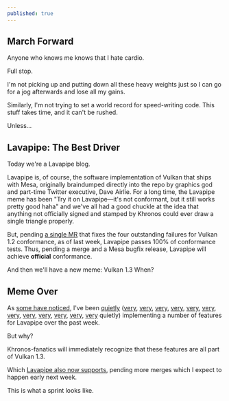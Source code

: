```yaml
---
published: true
---
```

## March Forward

Anyone who knows me knows that I hate cardio.

Full stop.

I'm not picking up and putting down all these heavy weights just so I can go for a jog afterwards and lose all my gains.

Similarly, I'm not trying to set a world record for speed-writing code. This stuff takes time, and it can't be rushed.

Unless...

## Lavapipe: The Best Driver
Today we're a Lavapipe blog.

Lavapipe is, of course, the software implementation of Vulkan that ships with Mesa, originally braindumped directly into the repo by graphics god and part-time Twitter executive, Dave Airlie. For a long time, the Lavapipe meme has been "Try it on Lavapipe—it's not conformant, but it still works pretty good haha" and we've all had a good chuckle at the idea that anything not officially signed and stamped by Khronos could ever draw a single triangle properly.

But, pending [a single MR](https://gitlab.freedesktop.org/mesa/mesa/-/merge_requests/15335) that fixes the four outstanding failures for Vulkan 1.2 conformance, as of last week, Lavapipe passes 100% of conformance tests. Thus, pending a merge and a Mesa bugfix release, Lavapipe will achieve **official** conformance.

And then we'll have a new meme: Vulkan 1.3 When?

## Meme Over
As [some have noticed](https://www.phoronix.com/scan.php?page=news_item&px=Lavapipe-March-2022-Extensions), I've been [quietly](https://gitlab.freedesktop.org/mesa/mesa/-/issues/6147) ([very](https://gitlab.freedesktop.org/mesa/mesa/-/merge_requests/15354), [very](https://gitlab.freedesktop.org/mesa/mesa/-/merge_requests/15378), [very](https://gitlab.freedesktop.org/mesa/mesa/-/merge_requests/15377), [very](https://gitlab.freedesktop.org/mesa/mesa/-/merge_requests/15395), [very](https://gitlab.freedesktop.org/mesa/mesa/-/merge_requests/15384), [very](https://gitlab.freedesktop.org/mesa/mesa/-/merge_requests/15379), [very](https://gitlab.freedesktop.org/mesa/mesa/-/merge_requests/15457), [very](https://gitlab.freedesktop.org/mesa/mesa/-/merge_requests/15402), [very](https://gitlab.freedesktop.org/mesa/mesa/-/merge_requests/15388), [very](https://gitlab.freedesktop.org/mesa/mesa/-/merge_requests/15402), [very](https://gitlab.freedesktop.org/mesa/mesa/-/merge_requests/15403), [very](https://gitlab.freedesktop.org/mesa/mesa/-/merge_requests/15413) quietly) implementing a number of features for Lavapipe over the past week.

But why?

Khronos-fanatics will immediately recognize that these features are all part of Vulkan 1.3.

Which [Lavapipe also now supports](https://gitlab.freedesktop.org/mesa/mesa/-/merge_requests/15463), pending more merges which I expect to happen early next week.

This is what a sprint looks like.
